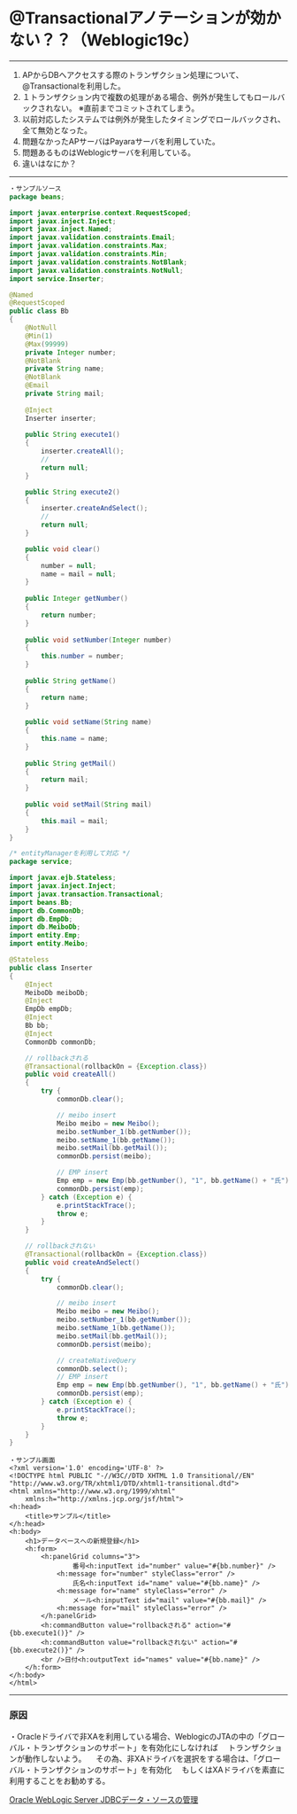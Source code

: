 # @Transactionalアノテーションが効かない？？（Weblogic19c）

---
1. APからDBへアクセスする際のトランザクション処理について、@Transactionalを利用した。
2. １トランザクション内で複数の処理がある場合、例外が発生してもロールバックされない。
   ※直前までコミットされてしまう。
3. 以前対応したシステムでは例外が発生したタイミングでロールバックされ、全て無効となった。
4. 問題なかったAPサーバはPayaraサーバを利用していた。
5. 問題あるものはWeblogicサーバを利用している。
6. 違いはなにか？
---
~~~java
・サンプルソース
package beans;

import javax.enterprise.context.RequestScoped;
import javax.inject.Inject;
import javax.inject.Named;
import javax.validation.constraints.Email;
import javax.validation.constraints.Max;
import javax.validation.constraints.Min;
import javax.validation.constraints.NotBlank;
import javax.validation.constraints.NotNull;
import service.Inserter;

@Named
@RequestScoped
public class Bb
{
	@NotNull
	@Min(1)
	@Max(99999)
	private Integer number;
	@NotBlank
	private String name;
	@NotBlank
	@Email
	private String mail;
	
	@Inject
	Inserter inserter;
	
	public String execute1()
	{
		inserter.createAll();
		//
		return null;
	}

	public String execute2()
	{
		inserter.createAndSelect();
		//
		return null;
	}

	public void clear()
	{
		number = null;
		name = mail = null;
	}
	
	public Integer getNumber()
	{
		return number;
	}
	
	public void setNumber(Integer number)
	{
		this.number = number;
	}
	
	public String getName()
	{
		return name;
	}
	
	public void setName(String name)
	{
		this.name = name;
	}
	
	public String getMail()
	{
		return mail;
	}
	
	public void setMail(String mail)
	{
		this.mail = mail;
	}
}

/* entityManagerを利用して対応 */
package service;

import javax.ejb.Stateless;
import javax.inject.Inject;
import javax.transaction.Transactional;
import beans.Bb;
import db.CommonDb;
import db.EmpDb;
import db.MeiboDb;
import entity.Emp;
import entity.Meibo;

@Stateless
public class Inserter
{
	@Inject
	MeiboDb meiboDb;
	@Inject
	EmpDb empDb;
	@Inject
	Bb bb;
	@Inject
	CommonDb commonDb;

	// rollbackされる
	@Transactional(rollbackOn = {Exception.class})
	public void createAll()
	{
		try {
			commonDb.clear();

			// meibo insert
			Meibo meibo = new Meibo();
			meibo.setNumber_1(bb.getNumber());
			meibo.setName_1(bb.getName());
			meibo.setMail(bb.getMail());
			commonDb.persist(meibo);

			// EMP insert
			Emp emp = new Emp(bb.getNumber(), "1", bb.getName() + "氏");
			commonDb.persist(emp);
		} catch (Exception e) {
			e.printStackTrace();
			throw e;
		}
	}

	// rollbackされない
	@Transactional(rollbackOn = {Exception.class})
	public void createAndSelect()
	{
		try {
			commonDb.clear();

			// meibo insert
			Meibo meibo = new Meibo();
			meibo.setNumber_1(bb.getNumber());
			meibo.setName_1(bb.getName());
			meibo.setMail(bb.getMail());
			commonDb.persist(meibo);

			// createNativeQuery
			commonDb.select();
			// EMP insert
			Emp emp = new Emp(bb.getNumber(), "1", bb.getName() + "氏");
			commonDb.persist(emp);
		} catch (Exception e) {
			e.printStackTrace();
			throw e;
		}
	}
}
~~~

~~~xhtml
・サンプル画面
<?xml version='1.0' encoding='UTF-8' ?>
<!DOCTYPE html PUBLIC "-//W3C//DTD XHTML 1.0 Transitional//EN" "http://www.w3.org/TR/xhtml1/DTD/xhtml1-transitional.dtd">
<html xmlns="http://www.w3.org/1999/xhtml"
	xmlns:h="http://xmlns.jcp.org/jsf/html">
<h:head>
	<title>サンプル</title>
</h:head>
<h:body>
	<h1>データベースへの新規登録</h1>
	<h:form>
		<h:panelGrid columns="3">
				番号<h:inputText id="number" value="#{bb.number}" />
			<h:message for="number" styleClass="error" />
				氏名<h:inputText id="name" value="#{bb.name}" />
			<h:message for="name" styleClass="error" />
				メール<h:inputText id="mail" value="#{bb.mail}" />
			<h:message for="mail" styleClass="error" />
		</h:panelGrid>
		<h:commandButton value="rollbackされる" action="#{bb.execute1()}" />
		<h:commandButton value="rollbackされない" action="#{bb.execute2()}" />
		<br />日付<h:outputText id="names" value="#{bb.name}" />
	</h:form>
</h:body>
</html>
~~~
---
### 原因

・Oracleドライバで非XAを利用している場合、WeblogicのJTAの中の「グローバル・トランザクションのサポート」を有効化にしなければ
　トランザクションが動作しないよう。
 　その為、非XAドライバを選択をする場合は、「グローバル・トランザクションのサポート」を有効化
  　もしくはXAドライバを素直に利用することをお勧めする。
   
[Oracle WebLogic Server JDBCデータ・ソースの管理](https://docs.oracle.com/cd/F32751_01/weblogic-server/14.1.1.0/wlsig/installing-oracle-weblogic-server-and-coherence-software.html#GUID-E4241C14-42D3-4053-8F83-C748E059607A)

